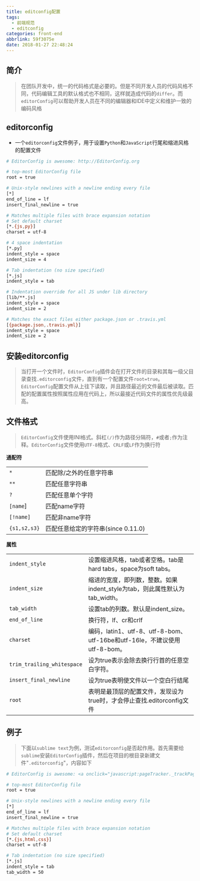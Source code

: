 ```yaml
---
title: editconfig配置
tags:
  - 前端规范
  - editconfig
categories: front-end
abbrlink: 59f3075e
date: 2018-01-27 22:48:24
---
```


简介
---

> 在团队开发中，统一的代码格式是必要的。但是不同开发人员的代码风格不同，代码编辑工具的默认格式也不相同，这样就造成代码的`differ`。而`editorConfig`可以帮助开发人员在不同的编辑器和IDE中定义和维护一致的编码风格


editorconfig
---

- 一个`editorconfig`文件例子，用于设置`Python`和`JavaScript`行尾和缩进风格的配置文件


```bash
# EditorConfig is awesome: http://EditorConfig.org

# top-most EditorConfig file
root = true

# Unix-style newlines with a newline ending every file
[*]
end_of_line = lf
insert_final_newline = true

# Matches multiple files with brace expansion notation
# Set default charset
[*.{js,py}]
charset = utf-8

# 4 space indentation
[*.py]
indent_style = space
indent_size = 4

# Tab indentation (no size specified)
[*.js]
indent_style = tab

# Indentation override for all JS under lib directory
[lib/**.js]
indent_style = space
indent_size = 2

# Matches the exact files either package.json or .travis.yml
[{package.json,.travis.yml}]
indent_style = space
indent_size = 2
```

安装editorconfig
---

> 当打开一个文件时，`EditorConfig`插件会在打开文件的目录和其每一级父目录查找`.editorconfig`文件，直到有一个配置文件`root=true`。`EditorConfig`配置文件从上往下读取，并且路径最近的文件最后被读取。匹配的配置属性按照属性应用在代码上，所以最接近代码文件的属性优先级最高。

文件格式
---

> `EditorConfig`文件使用INI格式。斜杠`(/)`作为路径分隔符，`#`或者`;`作为注释。`EditorConfig`文件使用`UTF-8`格式、`CRLF`或`LF`作为换行符

**通配符**


|||
|---|---|
|`*`|匹配除/之外的任意字符串|
|`**`|匹配任意字符串|
|`?`|	匹配任意单个字符|
|`[name`]	|匹配name字符|
|`[!name]`|	匹配非name字符|
|`{s1,s2,s3}`|	匹配任意给定的字符串(since 0.11.0)|

**属性**

|||
|---|---|
|`indent_style`| 设置缩进风格，tab或者空格。tab是hard tabs，space为soft tabs。|
|`indent_size`| 缩进的宽度，即列数，整数。如果indent_style为tab，则此属性默认为tab_width。|
|`tab_width`| 设置tab的列数。默认是indent_size。|
|`end_of_line`| 换行符，lf、cr和crlf|
|`charset`| 编码，latin1、utf-8、utf-8-bom、utf-16be和utf-16le，不建议使用utf-8-bom。|
|`trim_trailing_whitespace`| 设为true表示会除去换行行首的任意空白字符。|
|`insert_final_newline`| 设为true表明使文件以一个空白行结尾|
|`root`| 表明是最顶层的配置文件，发现设为true时，才会停止查找.editorconfig文件|

例子
---

> 下面以`sublime text`为例，测试`editorconfig`是否起作用。首先需要给`sublime`安装`EditorConfig`插件，然后在项目的根目录新建文件"`.editorconfig`"，内容如下


```bash
# EditorConfig is awesome: <a onclick="javascript:pageTracker._trackPageview('/outgoing/EditorConfig.org');" href="http://EditorConfig.org">http://EditorConfig.org</a>

# top-most EditorConfig file
root = true

# Unix-style newlines with a newline ending every file
[*]
end_of_line = lf
insert_final_newline = true

# Matches multiple files with brace expansion notation
# Set default charset
[*.{js,html,css}]
charset = utf-8

# Tab indentation (no size specified)
[*.js]
indent_style = tab
tab_width = 50
```
